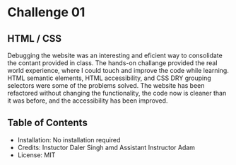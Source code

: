 # Challenge 01 

## HTML / CSS


Debugging the website was an interesting and eficient way to consolidate the contant provided in class. 
The hands-on challange provided the real world experience, where I could touch and improve the code while learning.
HTML semantic elements, HTML accessibility, and CSS DRY grouping selectors were some of the problems solved. The website has been refactored without changing the functionality, the code now is cleaner than it was before, and the accessibility has been improved.



## Table of Contents

 - Installation: No installation required
 - Credits: Instuctor Daler Singh amd Assistant Instructor Adam
 - License: MIT

